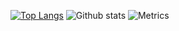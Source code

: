 <!--[![Top Langs](https://github-readme-stats.vercel.app/api/top-langs/?username=Kamikaze-420)](https://github.com/anuraghazra/github-readme-stats)-->
[![Top Langs](https://github-readme-stats.vercel.app/api/top-langs/?username=Kamikaze-420&layout=compact&theme=vision-friendly-dark)](https://github.com/anuraghazra/github-readme-stats)
![Github stats](https://github-readme-stats.vercel.app/api?username=Kamikaze-420&theme=highcontrast&show_icons=true&count_private=true)
![Metrics](https://metrics.lecoq.io/?template=classic&base.hireable=true&lines=1&habits=1&languages=1&isocalendar=1&code=1&rss=1&base=header%2C%20activity%2C%20community%2C%20repositories%2C%20metadata&base.indepth=false&base.hireable=true&base.skip=false&isocalendar=false&isocalendar.duration=full-year&languages=false&languages.limit=8&languages.threshold=0%25&languages.other=true&languages.colors=github&languages.sections=most-used&languages.details=percentage%20&languages.indepth=false&languages.analysis.timeout=15&languages.analysis.timeout.repositories=7.5&languages.categories=markup%2C%20programming&languages.recent.categories=markup%2C%20programming&languages.recent.load=300&languages.recent.days=14&lines=false&lines.sections=base&lines.repositories.limit=4&lines.history.limit=1&habits=false&habits.from=200&habits.days=14&habits.facts=true&habits.charts=true&habits.charts.type=classic&habits.trim=false&habits.languages.limit=5&habits.languages.threshold=0%25&code=false&code.lines=2&code.load=4&code.days=3&code.visibility=public&rss=false&rss.source=https%3A%2F%2Fwww.nasa.gov%2Frss%2Fdyn%2Flg_image_of_the_day.rss&rss.limit=7&config.timezone=America%2FLos_Angeles)

<!--
**Kamikaze-420/Kamikaze-420** is a ✨ _special_ ✨ repository because its `README.md` (this file) appears on your GitHub profile.

Here are some ideas to get you started:

- 🔭 I’m currently working on ...
- 🌱 I’m currently learning ...
- 👯 I’m looking to collaborate on ...
- 🤔 I’m looking for help with ...
- 💬 Ask me about ...
- 📫 How to reach me: ...
- 😄 Pronouns: ...
- ⚡ Fun fact: ...
-->
